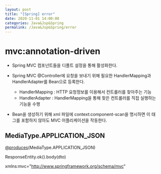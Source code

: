 ```yaml
---
layout: post
title: "[Spring] error"
date: 2020-11-01 14:00:00
categories: Java&Jsp&Spring
permalink: /Java&Jsp&Spring/error
---
```


# mvc:annotation-driven

- Spring MVC 컴포넌트들을 디폴트 설정을 통해 활성화한다.
- Spring MVC @Controller에 요청을 보내기 위해 필요한 HandlerMapping과 HandlerAdapter를 Bean으로 등록한다.
  - HandlerMapping : HTTP 요청정보를 이용해서 컨트롤러를 찾아주는 기능
  - HandlerAdapter : HandlerMapping을 통해 찾은 컨트롤러를 직접 실행하는 기능을 수행

- Bean을 생성하기 위해 xml 파일에 context:component-scan을 명시하면 이 태그를 포함하지 않아도 MVC 어플리케이션을 작동한다.



## MediaType.APPLICATION_JSON

 [@produces](https://github.com/produces)(MediaType.APPLICATION_JSON)

ResponseEntity.ok().body(dto)

xmlns:mvc="http://www.springframework.org/schema/mvc"